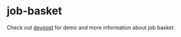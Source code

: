 # job-basket
Check out [devpost](https://devpost.com/software/job-basket) for demo and more information about job basket. 
